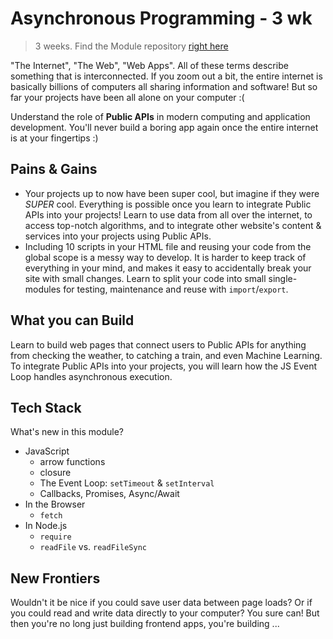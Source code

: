 # Asynchronous Programming - 3 wk

> 3 weeks. Find the Module repository [right here](https://github.com/hackyoufuturebelgium/asynchronous-programming)

"The Internet", "The Web", "Web Apps". All of these terms describe something that is interconnected. If you zoom out a bit, the entire internet is basically billions of computers all sharing information and software! But so far your projects have been all alone on your computer :\(

Understand the role of **Public APIs** in modern computing and application development. You'll never build a boring app again once the entire internet is at your fingertips :\)

## Pains & Gains

* Your projects up to now have been super cool, but imagine if they were _SUPER_ cool. Everything is possible once you learn to integrate Public APIs into your projects!  Learn to use data from all over the internet, to access top-notch algorithms, and to integrate other website's content & services into your projects using Public APIs.
* Including 10 scripts in your HTML file and reusing your code from the global scope is a messy way to develop. It is harder to keep track of everything in your mind, and makes it easy to accidentally break your site with small changes. Learn to split your code into small single-modules for testing, maintenance and reuse with `import`/`export`.

## What you can Build

Learn to build web pages that connect users to Public APIs for anything from checking the weather, to catching a train, and even Machine Learning. To integrate Public APIs into your projects, you will learn how the JS Event Loop handles asynchronous execution.

## Tech Stack

What's new in this module?

* JavaScript
  * arrow functions
  * closure
  * The Event Loop: `setTimeout` & `setInterval`
  * Callbacks, Promises, Async/Await
* In the Browser
  * `fetch`
* In Node.js
  * `require`
  * `readFile` vs. `readFileSync`

## New Frontiers

Wouldn't it be nice if you could save user data between page loads? Or if you could read and write data directly to your computer? You sure can! But then you're no long just building frontend apps, you're building ...

